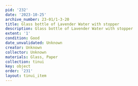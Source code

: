 ```yaml
---
pid: '232'
date: '2023-10-25'
archive_number: 23-01/1-3-20
title: Glass bottle of Lavender Water with stopper
description: Glass bottle of Lavender Water with stopper
extent: '1'
condition: Good
date_unvalidated: Unknown
creator: Unknown
collector: Unknown
materials: Glass, Paper
collection: tinui
key: object
order: '231'
layout: tinui_item
---
```

